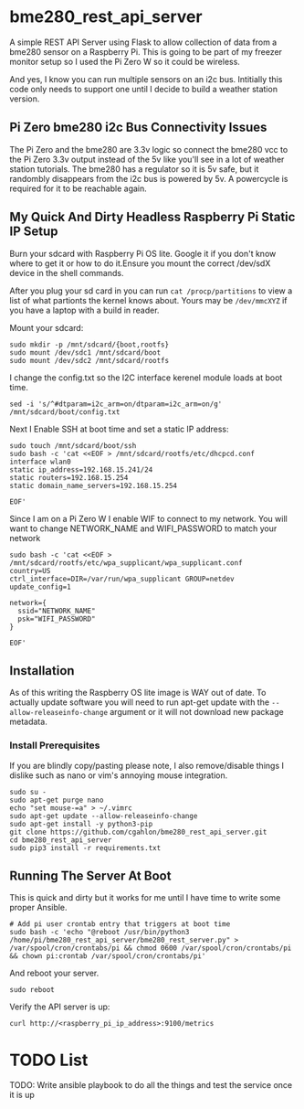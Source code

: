 # bme280_rest_api_server

A simple REST API Server using Flask to allow collection of data from a
bme280 sensor on a Raspberry Pi. This is going to be part of my freezer
monitor setup so I used the Pi Zero W so it could be wireless.

And yes, I know you can run multiple sensors on an i2c bus. Intitially
this code only needs to support one until I decide to build a weather
station version.

## Pi Zero bme280 i2c Bus Connectivity Issues
The Pi Zero and the bme280 are 3.3v logic so connect the bme280 vcc
to the Pi Zero 3.3v output instead of the 5v like you'll see in a lot
of weather station tutorials.  The bme280 has a regulator so it is 5v
safe, but it randombly disappears from the i2c bus is powered by 5v.
A powercycle is required for it to be reachable again.

## My Quick And Dirty Headless Raspberry Pi Static IP Setup

Burn your sdcard with Raspberry Pi OS lite.  Google it if you don't
know where to get it or how to do it.Ensure you mount the correct 
/dev/sdX device in the shell commands.

After you plug your sd card in you can run `cat /procp/partitions`
to view a list of what partionts the kernel knows about. Yours may
be `/dev/mmcXYZ` if you have a laptop with a build in reader.

Mount your sdcard:

```shell
sudo mkdir -p /mnt/sdcard/{boot,rootfs}
sudo mount /dev/sdc1 /mnt/sdcard/boot
sudo mount /dev/sdc2 /mnt/sdcard/rootfs
```

I change the config.txt so the I2C interface kerenel module loads
at boot time.

```shell
sed -i 's/^#dtparam=i2c_arm=on/dtparam=i2c_arm=on/g' /mnt/sdcard/boot/config.txt
```

Next I Enable SSH at boot time and set a static IP address:
```shell
sudo touch /mnt/sdcard/boot/ssh
sudo bash -c 'cat <<EOF > /mnt/sdcard/rootfs/etc/dhcpcd.conf
interface wlan0
static ip_address=192.168.15.241/24
static routers=192.168.15.254
static domain_name_servers=192.168.15.254

EOF'
```

Since I am on a Pi Zero W I enable WIF to connect to my network.
You will want to change NETWORK_NAME and WIFI_PASSWORD to match
your network

```shell
sudo bash -c 'cat <<EOF > /mnt/sdcard/rootfs/etc/wpa_supplicant/wpa_supplicant.conf
country=US
ctrl_interface=DIR=/var/run/wpa_supplicant GROUP=netdev
update_config=1

network={
  ssid="NETWORK_NAME"
  psk="WIFI_PASSWORD"
}

EOF'
```
## Installation

As of this writing the Raspberry OS lite image is WAY out of date. To 
actually update software you will need to run apt-get update with the
`--allow-releaseinfo-change` argument or it will not download new
package metadata.

### Install Prerequisites
If you are blindly copy/pasting please note, I also remove/disable
things I dislike such as nano or vim's annoying mouse integration.

```shell
sudo su -
sudo apt-get purge nano
echo "set mouse-=a" > ~/.vimrc
sudo apt-get update --allow-releaseinfo-change
sudo apt-get install -y python3-pip
git clone https://github.com/cgahlon/bme280_rest_api_server.git
cd bme280_rest_api_server
sudo pip3 install -r requirements.txt
```
## Running The Server At Boot

This is quick and dirty but it works for me until I have time to write
some proper Ansible.
```shell
# Add pi user crontab entry that triggers at boot time
sudo bash -c 'echo "@reboot /usr/bin/python3 /home/pi/bme280_rest_api_server/bme280_rest_server.py" > /var/spool/cron/crontabs/pi && chmod 0600 /var/spool/cron/crontabs/pi && chown pi:crontab /var/spool/cron/crontabs/pi'
```

And reboot your server.
```shell
sudo reboot
```

Verify the API server is up:
```shell
curl http://<raspberry_pi_ip_address>:9100/metrics
```

# TODO List
TODO: Write ansible playbook to do all the things and test the service
      once it is up
